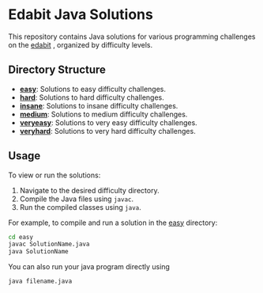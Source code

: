 # Edabit Java Solutions

This repository contains Java solutions for various programming challenges on the [edabit](https://edabit.com/) , organized by difficulty levels.

## Directory Structure

- [**easy**](easy): Solutions to easy difficulty challenges.
- [**hard**](hard): Solutions to hard difficulty challenges.
- [**insane**](insane): Solutions to insane difficulty challenges.
- [**medium**](medium): Solutions to medium difficulty challenges.
- [**veryeasy**](veryeasy): Solutions to very easy difficulty challenges.
- [**veryhard**](veryhard): Solutions to very hard difficulty challenges.

## Usage

To view or run the solutions:
1. Navigate to the desired difficulty directory.
2. Compile the Java files using `javac`.
3. Run the compiled classes using `java`.

For example, to compile and run a solution in the [easy](easy) directory:
```sh
cd easy
javac SolutionName.java
java SolutionName
```
 You can also run your  java program directly using 
 ```bash
 java filename.java
